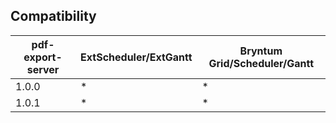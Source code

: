 ## Compatibility

| pdf-export-server | ExtScheduler/ExtGantt | Bryntum Grid/Scheduler/Gantt |
|-------------------|---|---|
| 1.0.0             | * | * |
| 1.0.1             | * | * |
